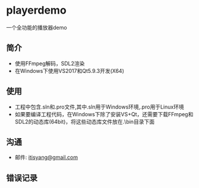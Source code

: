 # playerdemo
一个全功能的播放器demo

## 简介
- 使用FFmpeg解码，SDL2渲染
- 在Windows下使用VS2017和Qt5.9.3开发(X64)

## 使用
- 工程中包含.sln和.pro文件,其中.sln用于Windows环境,.pro用于Linux环境
- 如果要编译工程代码，在Windows下除了安装VS+Qt，还需要下载FFmpeg和SDL2的动态库(64bit)，将这些动态库文件放在.\bin目录下面

## 沟通
- 邮件: itisyang@gmail.com

## 错误记录

